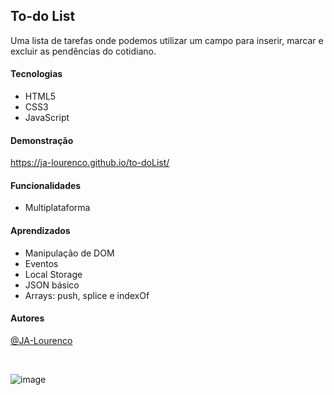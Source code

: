 ## To-do List

Uma lista de tarefas onde podemos utilizar um campo para inserir, marcar e 
excluir as pendências do cotidiano.

#### Tecnologias

- HTML5
- CSS3
- JavaScript

#### Demonstração

https://ja-lourenco.github.io/to-doList/

#### Funcionalidades

- Multiplataforma

#### Aprendizados

- Manipulação de DOM
- Eventos
- Local Storage
- JSON básico
- Arrays: push, splice e indexOf

#### Autores

[@JA-Lourenco](https://github.com/JA-Lourenco)

<br>

![image](https://user-images.githubusercontent.com/93841387/153110402-db5fe233-58e8-456a-a30b-669de97def75.png)

